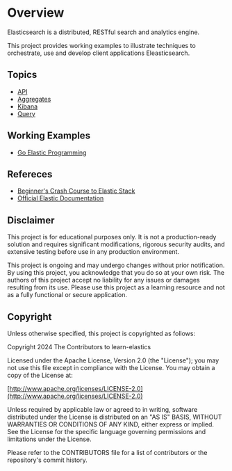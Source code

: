 # Overview

Elasticsearch is a distributed, RESTful search and analytics engine.

This project provides working examples to illustrate techniques to orchestrate, use and develop client applications Eleasticsearch.

## Topics

* [API](./docs/operations.md)
* [Aggregates](./docs/aggregates.md)
* [Kibana](./docs/kibana.md)
* [Query](./docs/aggregates.md)

## Working Examples

* [Go Elastic Programming](https://github.com/paulwizviz/go-elastics.git)

## Refereces

* [Beginner's Crash Course to Elastic Stack](https://www.youtube.com/watch?v=gS_nHTWZEJ8&list=PL_mJOmq4zsHZYAyK606y7wjQtC0aoE6Es)
* [Official Elastic Documentation](https://www.elastic.co/guide/index.html)

## Disclaimer

This project is for educational purposes only. It is not a production-ready solution and requires significant modifications, rigorous security audits, and extensive testing before use in any production environment.

This project is ongoing and may undergo changes without prior notification. By using this project, you acknowledge that you do so at your own risk. The authors of this project accept no liability for any issues or damages resulting from its use. Please use this project as a learning resource and not as a fully functional or secure application.

## Copyright

Unless otherwise specified, this project is copyrighted as follows:

Copyright 2024 The Contributors to learn-elastics

Licensed under the Apache License, Version 2.0 (the "License"); you may not use this file except in compliance with the License. You may obtain a copy of the License at:

[http://www.apache.org/licenses/LICENSE-2.0](http://www.apache.org/licenses/LICENSE-2.0)

Unless required by applicable law or agreed to in writing, software distributed under the License is distributed on an "AS IS" BASIS, WITHOUT WARRANTIES OR CONDITIONS OF ANY KIND, either express or implied. See the License for the specific language governing permissions and limitations under the License.

Please refer to the CONTRIBUTORS file for a list of contributors or the repository's commit history.
